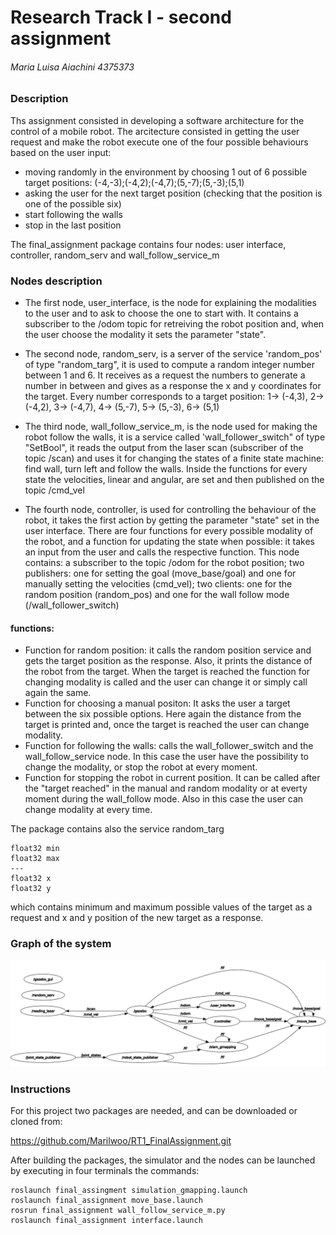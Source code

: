 # Research Track I - second assignment

###### Maria Luisa Aiachini 4375373

### Description
Ths assignment consisted in developing a software architecture for the control of a mobile robot.
The arcitecture consisted in getting the user request and make the robot execute one of the four possible behaviours based on the user input:
- moving randomly in the environment by choosing 1 out of 6 possible target positions: (-4,-3);(-4,2);(-4,7);(5,-7);(5,-3);(5,1)
- asking the user for the next target position (checking that the position is one of the possible six)
- start following the walls
- stop in the last position

The final_assignment package contains four nodes: user interface, controller, random_serv and wall_follow_service_m

### Nodes description
- The first node, user_interface, is the node for explaining the modalities to the user and to ask to choose the one to start with. It contains a subscriber to the /odom topic for retreiving the robot position and, when the user choose the modality it sets the parameter "state".

- The second node, random_serv, is a server of the service 'random_pos' of type "random_targ", it is used to compute a random integer number between 1 and 6. It receives as a request the numbers to generate a number in between and gives as a response the x and y coordinates for the target. Every number corresponds to a target position:
	1-> (-4,3), 2-> (-4,2), 3-> (-4,7), 4-> (5,-7), 5-> (5,-3), 6-> (5,1)

- The third node, wall_follow_service_m, is the node used for making the robot follow the walls, it is a service called 'wall_follower_switch" of type "SetBool", it reads the output from the laser scan (subscriber of the topic /scan) and uses it for changing the states of a finite state machine: find wall, turn left and follow the walls. Inside the functions for every state the velocities, linear and angular, are set and then published on the topic /cmd_vel

- The fourth node, controller, is used for controlling the behaviour of the robot, it takes the first action by getting the parameter "state" set in the user interface. There are four functions for every possible modality of the robot, and a function for updating the state when possible: it takes an input from the user and calls the respective function.
This node contains: a subscriber to the topic /odom for the robot position; two publishers: one for setting the goal (move_base/goal) and one for manually setting the velocities (cmd_vel); two clients: one for the random position (random_pos) and one for the wall follow mode (/wall_follower_switch)

#### functions:
  - Function for random position: it calls the random position service and gets the target position as the response. Also, it prints the distance of the robot from the target. When the target is reached the function for changing modality is called and the user can change it or simply call again the same.
  - Function for choosing a manual positon: It asks the user a target between the six possible options. Here again the distance from the target is printed and, once the target is reached the user can change modality.
  - Function for following the walls: calls the wall_follower_switch and the wall_follow_service node. In this case the user have the possibility to change the modality, or stop the robot at every moment.
  - Function for stopping the robot in current position. It can be called after the "target reached" in the manual and random modality or at everty moment during the wall_follow mode. Also in this case the user can change modality at every time.

The package contains also the service random_targ
```
float32 min
float32 max
---
float32 x
float32 y
```
which contains minimum and maximum possible values of the target as a request and x and y position of the new target as a response.



### Graph of the system
![graph of system](rosgraph.png)

### Instructions
For this project two packages are needed, and can be downloaded or cloned from:

https://github.com/Marilwoo/RT1_FinalAssignment.git

After building the packages, the simulator and the nodes can be launched by executing in four terminals the commands:
```
roslaunch final_assingment simulation_gmapping.launch
roslaunch final_assignment move_base.launch
rosrun final_assignment wall_follow_service_m.py
roslaunch final_assignment interface.launch
```







